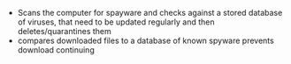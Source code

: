 - Scans the computer for spayware and checks against a stored database of viruses, that need to be updated regularly and then deletes/quarantines them
- compares downloaded files to a database of known spyware prevents download continuing